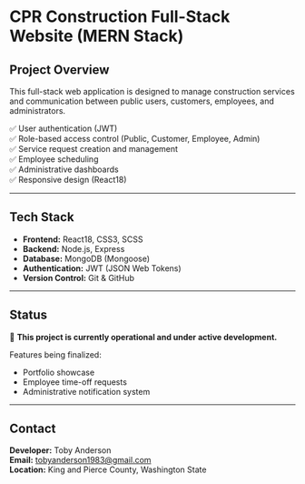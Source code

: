 # CPR Construction Full-Stack Website (MERN Stack)

## Project Overview
This full-stack web application is designed to manage construction services and communication between public users, customers, employees, and administrators.  

✅ User authentication (JWT)  
✅ Role-based access control (Public, Customer, Employee, Admin)  
✅ Service request creation and management  
✅ Employee scheduling  
✅ Administrative dashboards  
✅ Responsive design (React18)

---

## Tech Stack
- **Frontend:** React18, CSS3, SCSS
- **Backend:** Node.js, Express
- **Database:** MongoDB (Mongoose)
- **Authentication:** JWT (JSON Web Tokens)
- **Version Control:** Git & GitHub

---

## Status
🚧 **This project is currently operational and under active development.**

Features being finalized:
- Portfolio showcase
- Employee time-off requests
- Administrative notification system

---

## Contact
**Developer:** Toby Anderson  
**Email:** tobyanderson1983@gmail.com  
**Location:** King and Pierce County, Washington State
